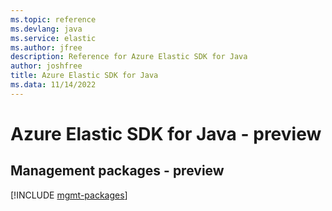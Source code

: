 ```yaml
---
ms.topic: reference
ms.devlang: java
ms.service: elastic
ms.author: jfree
description: Reference for Azure Elastic SDK for Java
author: joshfree
title: Azure Elastic SDK for Java
ms.data: 11/14/2022
---
```

# Azure Elastic SDK for Java - preview

## Management packages - preview
[!INCLUDE [mgmt-packages](elastic-mgmt-index.md)]